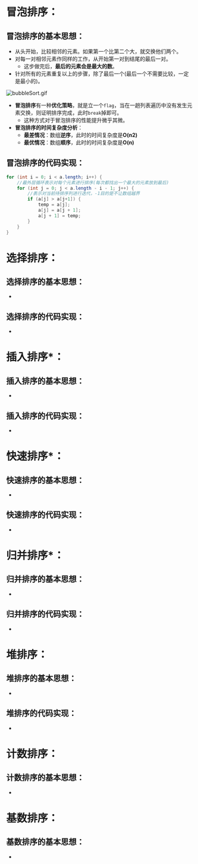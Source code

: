 # 冒泡排序：
## 冒泡排序的基本思想：

- 从头开始，比较相邻的元素。如果第一个比第二个大，就交换他们两个。
- 对每一对相邻元素作同样的工作，从开始第一对到结尾的最后一对。
   - 这步做完后，**最后的元素会是最大的数**。
- 针对所有的元素重复以上的步骤，除了最后一个(最后一个不需要比较，一定是最小的)。

![bubbleSort.gif](https://cdn.nlark.com/yuque/0/2024/gif/35940756/1720847055256-18e813a3-a99a-40db-b6e6-0cf3fa0f9a70.gif#averageHue=%23d2e2e8&clientId=ud8293749-df66-4&from=paste&height=129&id=u8e04d22a&originHeight=257&originWidth=826&originalType=binary&ratio=2&rotation=0&showTitle=false&size=351100&status=done&style=none&taskId=u27052c7c-8b08-4356-a895-d4f4fd0ce9d&title=&width=413)

- **冒泡排序**有一种**优化策略**，就是立一个`flag`，当在一趟列表遍历中没有发生元素交换，则证明排序完成，此时`break`掉即可。
   - 这种方式对于冒泡排序的性能提升微乎其微。
- **冒泡排序的时间复杂度分析**：
   - **最差情况**：数组**逆序**，此时的时间复杂度是**O(n****2****)**
   - **最优情况**：数组**顺序**，此时的时间复杂度是**O(n)**
## 冒泡排序的代码实现：
```java
for (int i = 0; i < a.length; i++) {
    //最外层循环表示对每个元素进行排序(每次都找出一个最大的元素放到最后)
    for (int j = 0; j < a.length - i - 1; j++) {
        //表示对当前待排序列进行迭代，-1目的是不让数组越界
        if (a[j] > a[j+1]) {
            temp = a[j];
            a[j] = a[j + 1];
            a[j + 1] = temp;
        }
    }
}
```
# 选择排序：
## 选择排序的基本思想：

- 

## 选择排序的代码实现：

- 

# 插入排序*：
## 插入排序的基本思想：

- 

## 插入排序的代码实现：

- 

# 快速排序*：
## 快速排序的基本思想：

- 

## 快速排序的代码实现：

- 

# 归并排序*：
## 归并排序的基本思想：

- 

## 归并排序的代码实现：

- 

# 堆排序：
## 堆排序的基本思想：

- 

## 堆排序的代码实现：

- 

# 计数排序：
## 计数排序的基本思想：

- 

# 基数排序：
## 基数排序的基本思想：

- 


